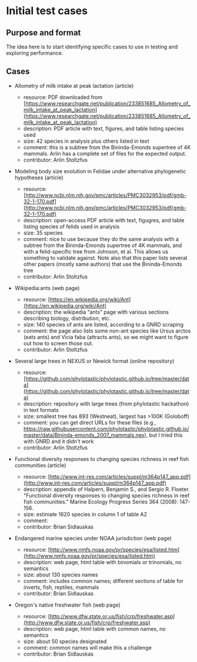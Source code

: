 # Initial test cases 
 
## Purpose and format
 
 The idea here is to start identifying specific cases to use in testing and exploring performance.  
 
## Cases
 
 * Allometry of milk intake at peak lactation (article)
    * resource: PDF downloaded from [https://www.researchgate.net/publication/233851685_Allometry_of_milk_intake_at_peak_lactation](https://www.researchgate.net/publication/233851685_Allometry_of_milk_intake_at_peak_lactation) 
    * description: PDF article with text, figures, and table listing species used 
    * size: 42 species in analysis plus others listed in text
    * comment: this is a subtree from the Bininda-Emonds supertree of 4K mammals.  Arlin has a complete set of files for the expected output. 
    * contributor: Arlin Stoltzfus
    
 * Modeling body size evolution in Felidae under alternative phylogenetic
 hypotheses (article)
    * resource: [http://www.ncbi.nlm.nih.gov/pmc/articles/PMC3032953/pdf/gmb-32-1-170.pdf](http://www.ncbi.nlm.nih.gov/pmc/articles/PMC3032953/pdf/gmb-32-1-170.pdf)
    * description: open-access PDF article with text, figugres, and table listing species of felids used in analysis
    * size: 35 species 
    * comment: nice to use because they do the same analysis with a subtree from the Bininda-Emonds supertree of 4K mammals, and with a felid-specific tree from Johnson, et al.  This allows us something to validate against.  Note also that this paper lists several other papers (mostly same authors) that use the Bininda-Emonds tree
    * contributor: Arlin Stoltzfus
 
 * Wikipedia:ants (web page)
    * resource:  [https://en.wikipedia.org/wiki/Ant](https://en.wikipedia.org/wiki/Ant)
    * description: the wikipedia “ants” page with various sections describing biology, distribution, etc. 
    * size: 140 species of ants are listed, according to a GNRD scraping
    * comment:  the page also lists some non-ant species like Ursus arctos (eats ants) and Vicia faba (attracts ants), so we might want to figure out how to screen those out.
    * contributor: Arlin Stoltzfus
    
 * Several large trees in NEXUS or Newick format (online repository)
    * resource: [https://github.com/phylotastic/phylotastic.github.io/tree/master/data](https://github.com/phylotastic/phylotastic.github.io/tree/master/data)
    * description: repository with large trees (from phylotastic hackathon) in text formats
    * size: smallest tree has 893 (Westneat), largest has >100K (Goloboff) 
    * comment: you can get direct URLs for these files (e.g.,  https://raw.githubusercontent.com/phylotastic/phylotastic.github.io/master/data/Bininda-emonds_2007_mammals.nex), but I tried this with GNRD and it didn't work 
    * contributor: Arlin Stoltzfus
 
 * Functional diversity responses to changing species richness in reef fish communities (article)
    * resource: [http://www.int-res.com/articles/suppl/m364p147_app.pdf](http://www.int-res.com/articles/suppl/m364p147_app.pdf)
    * description: appendix of Halpern, Benjamin S., and Sergio R. Floeter. "Functional diversity responses to changing species richness in reef fish communities." Marine Ecology Progress Series 364 (2008): 147-156.
    * size:  estimate 1620 species in column 1 of table A2
    * comment: 
    * contributor: Brian Sidlauskas
 
 * Endangered marine species under NOAA jurisdiction (web page)
    * resource: [http://www.nmfs.noaa.gov/pr/species/esa/listed.htm](http://www.nmfs.noaa.gov/pr/species/esa/listed.htm)
    * description: web page, html table with binomials or trinomials, no semantics
    * size: about 130 species names 
    * comment: includes common names; different sections of table for inverts, fish, reptiles, mammals 
    * contributor: Brian Sidlauskas
 
 * Oregon's native freshwater fish (web page)
    * resource: [http://www.dfw.state.or.us/fish/crp/freshwater.asp](http://www.dfw.state.or.us/fish/crp/freshwater.asp)
    * description: web page, html table with common names, no semantics
    * size: about 50 species designated 
    * comment:  common names will make this a challenge
    * contributor: Brian Sidlauskas
 
